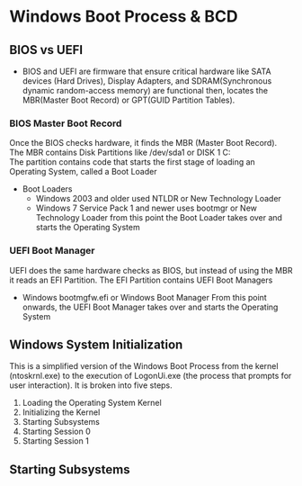 # Windows Boot Process & BCD
## BIOS vs UEFI
- BIOS and UEFI are firmware that ensure critical hardware like SATA devices (Hard Drives), Display Adapters, and SDRAM(Synchronous dynamic random-access memory) are functional then, locates the MBR(Master Boot Record) or GPT(GUID Partition Tables).
### BIOS Master Boot Record
Once the BIOS checks hardware, it finds the MBR (Master Boot Record). The MBR contains Disk Partitions like /dev/sda1 or DISK 1 C:\
The partition contains code that starts the first stage of loading an Operating System, called a Boot Loader
- Boot Loaders
  - Windows 2003 and older used NTLDR or New Technology Loader
  - Windows 7 Service Pack 1 and newer uses bootmgr or New Technology Loader
from this point the Boot Loader takes over and starts the Operating System
### UEFI Boot Manager
UEFI does the same hardware checks as BIOS, but instead of using the MBR it reads an EFI Partition. The EFI Partition contains UEFI Boot Managers
- Windows bootmgfw.efi or Windows Boot Manager
From this point onwards, the UEFI Boot Manager takes over and starts the Operating System
## Windows System Initialization
This is a simplified version of the Windows Boot Process from the kernel (ntoskrnl.exe) to the execution of LogonUi.exe (the process that prompts for user interaction). It is broken into five steps.
1. Loading the Operating System Kernel
2. Initializing the Kernel
3. Starting Subsystems
4. Starting Session 0
5. Starting Session 1
## Starting Subsystems
